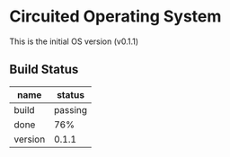 # Circuited Operating System

This is the initial OS version (v0.1.1)

## Build Status
| name | status |
| ---- | ------ |
| build | passing |
| done | 76% |
| version | 0.1.1 |
